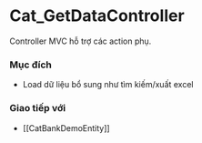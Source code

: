 # Cat_GetDataController

Controller MVC hỗ trợ các action phụ.

### Mục đích
- Load dữ liệu bổ sung như tìm kiếm/xuất excel


### Giao tiếp với
- [[CatBankDemoEntity]]
